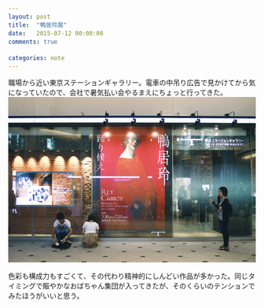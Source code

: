 ```yaml
---
layout: post
title:  "鴨居玲展"
date:   2015-07-12 00:00:00
comments: true

categories: note
---
```


職場から近い東京ステーションギャラリー。電車の中吊り広告で見かけてから気になっていたので、会社で暑気払い会やるまえにちょっと行ってきた。
![](/img/2015-07-12-1.jpg)

色彩も構成力もすごくて、その代わり精神的にしんどい作品が多かった。同じタイミングで賑やかなおばちゃん集団が入ってきたが、そのくらいのテンションでみたほうがいいと思う。
